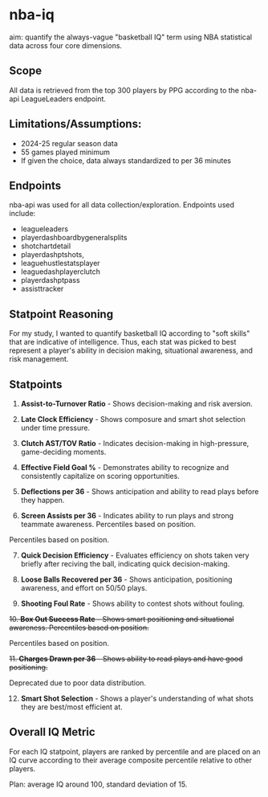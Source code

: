 # nba-iq

aim: quantify the always-vague "basketball IQ" term using NBA statistical data across four core dimensions.

## Scope

All data is retrieved from the top 300 players by PPG according to the nba-api LeagueLeaders endpoint.

## Limitations/Assumptions:

-   2024-25 regular season data
-   55 games played minimum
-   If given the choice, data always standardized to per 36 minutes

## Endpoints

nba-api was used for all data collection/exploration. Endpoints used include:

-   leagueleaders
-   playerdashboardbygeneralsplits
-   shotchartdetail
-   playerdashptshots,
-   leaguehustlestatsplayer
-   leaguedashplayerclutch
-   playerdashptpass
-   assisttracker

## Statpoint Reasoning

For my study, I wanted to quantify basketball IQ according to "soft skills" that are indicative of intelligence. Thus, each stat was picked to best represent a player's ability in decision making, situational awareness, and risk management.

## Statpoints

1. **Assist-to-Turnover Ratio** - Shows decision-making and risk aversion.

2. **Late Clock Efficiency** - Shows composure and smart shot selection under time pressure.

3. **Clutch AST/TOV Ratio** - Indicates decision-making in high-pressure, game-deciding moments.

4. **Effective Field Goal %** - Demonstrates ability to recognize and consistently capitalize on scoring opportunities.

5. **Deflections per 36** - Shows anticipation and ability to read plays before they happen.

6. **Screen Assists per 36** - Indicates ability to run plays and strong teammate awareness. Percentiles based on position.

Percentiles based on position.

7. **Quick Decision Efficiency** - Evaluates efficiency on shots taken very briefly after reciving the ball, indicating quick decision-making.

8. **Loose Balls Recovered per 36** - Shows anticipation, positioning awareness, and effort on 50/50 plays.

9. **Shooting Foul Rate** - Shows ability to contest shots without fouling.

~~10. **Box Out Success Rate** - Shows smart positioning and situational awareness. Percentiles based on position.~~

Percentiles based on position.

~~11. **Charges Drawn per 36** - Shows ability to read plays and have good positioning.~~

Deprecated due to poor data distribution.

12. **Smart Shot Selection** - Shows a player's understanding of what shots they are best/most efficient at.

## Overall IQ Metric

For each IQ statpoint, players are ranked by percentile and are placed on an IQ
curve according to their average composite percentile relative to other players.

Plan: average IQ around 100, standard deviation of 15.
